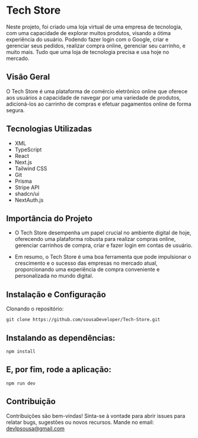 
# Tech Store

Neste projeto, foi criado uma loja virtual de uma empresa de tecnologia, com uma capacidade de explorar muitos produtos, visando a ótima experiência do usuário. Podendo fazer login com o Google, criar e gerenciar seus pedidos, realizar compra online, gerenciar seu carrinho, e muito mais. Tudo que uma loja de tecnologia precisa e usa hoje no mercado.

## Visão Geral
O Tech Store é uma plataforma de comércio eletrônico online que oferece aos usuários a capacidade de navegar por uma variedade de produtos, adicioná-los ao carrinho de compras e efetuar pagamentos online de forma segura.

## Tecnologias Utilizadas
- XML
- TypeScript
- React
- Next.js
- Tailwind CSS
- Git
- Prisma
- Stripe API
- shadcn/ui
- NextAuth.js

## Importância do Projeto
- O Tech Store desempenha um papel crucial no ambiente digital de hoje, oferecendo uma plataforma robusta para realizar compras online, gerenciar carrinhos de compra, criar e fazer login em contas de usuário.

- Em resumo, o Tech Store é uma boa ferramenta que pode impulsionar o crescimento e o sucesso das empresas no mercado atual, proporcionando uma experiência de compra conveniente e personalizada no mundo digital.

## Instalação e Configuração

Clonando o repositório:

`git clone https://github.com/sousaDeveloper/Tech-Store.git`

## Instalando as dependências:

`npm install`

## E, por fim, rode a aplicação:

`npm run dev`

## Contribuição
Contribuições são bem-vindas! Sinta-se à vontade para abrir issues para relatar bugs, sugestões ou novos recursos. Mande no email: devlpsousa@gmail.com
